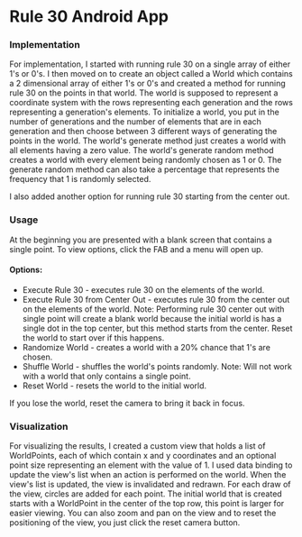 # Rule 30 Android App

### Implementation

For implementation, I started with running rule 30 on a single array of either 1's or 0's. I then moved on to create an 
object called a World which contains a 2 dimensional array of either 1's or 0's and created a method for running rule 30 on the points in that world.
The world is supposed to represent a coordinate system with the rows representing each generation and the rows representing a generation's elements.
To initialize a world, you put in the number of generations and the number of elements that are in each generation and then choose between 3 different ways
of generating the points in the world. The world's generate method just creates a world with all elements having a zero value.
The world's generate random method creates a world with every element being randomly chosen as 1 or 0. The generate random method can also take
a percentage that represents the frequency that 1 is randomly selected. 

I also added another option for running rule 30 starting from the center out.

### Usage

At the beginning you are presented with a blank screen that contains a single point. To view options, click the FAB and a menu will open up.

#### Options:
* Execute Rule 30 - executes rule 30 on the elements of the world.
* Execute Rule 30 from Center Out - executes rule 30 from the center out on the elements of the world. Note: Performing rule 30 center out with single point 
will create a blank world because the initial world is has a single dot in the top center, but this method starts from the center. Reset the world 
to start over if this happens.
* Randomize World - creates a world with a 20% chance that 1's are chosen.
* Shuffle World - shuffles the world's points randomly. Note: Will not work with a world that only contains a single point.
* Reset World - resets the world to the initial world.

If you lose the world, reset the camera to bring it back in focus.

### Visualization

For visualizing the results, I created a custom view that holds a list of WorldPoints, 
each of which contain x and y coordinates and an optional point size representing an element with the value of 1. 
I used data binding to update the view's list when an action is performed on the world. When the view's list is updated, 
the view is invalidated and redrawn. For each draw of the view, circles are added for each point. The initial world that is created starts
with a WorldPoint in the center of the top row, this point is larger for easier viewing. You can also zoom and pan on the view and 
to reset the positioning of the view, you just click the reset camera button.  

